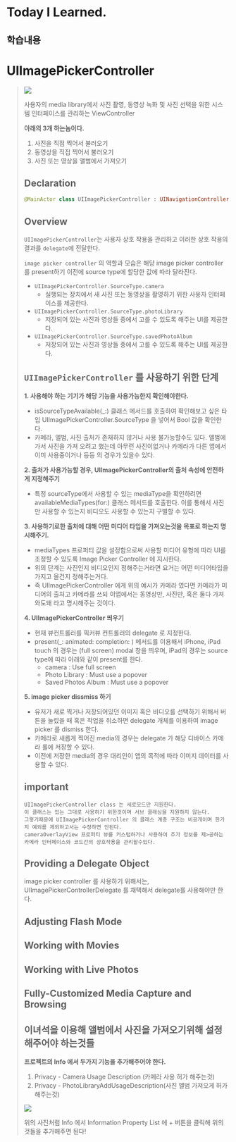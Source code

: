 # Today I Learned.

## 학습내용
# UIImagePickerController
> 
>![](https://i.imgur.com/A24IEQi.png)
>
>사용자의 media library에서 사진 촬영, 동영상 녹화 및 사진 선택을 위한 시스템 인터페이스를 관리하는 ViewController
>
>**아래의 3개 하는놈이다.**
>1. 사진을 직접 찍어서 불러오기
>2. 동영상을 직접 찍어서 불러오기
>3. 사진 또는 영상을 앨범에서 가져오기
>
>## Declaration
>```swift
>@MainActor class UIImagePickerController : UINavigationController
>```
> 
>## Overview
>`UIImagePickerController`는 사용자 상호 작용을 관리하고 이러한 상호 작용의 결과를 `delegate`에 전달한다.
>
> `image picker controller` 의 역할과 모습은 해당 image picker controller를 present하기 이전에 source type에 할당한 값에 따라 달라진다.
> 
>- `UIImagePickerController.SourceType.camera`
>   - 실행되는 장치에서 새 사진 또는 동영상을 촬영하기 위한 사용자 인터페이스를 제공한다.
>- `UIImagePickerController.SourceType.photoLibrary`
>   - 저장되어 있는 사진과 영상들 중에서 고를 수 있도록 해주는 UI를 제공한다.
>- `UIImagePickerController.SourceType.savedPhotoAlbum`
>   - 저장되어 있는 사진과 영상들 중에서 고를 수 있도록 해주는 UI를 제공한다.
>   
>## `UIImagePickerController` 를 사용하기 위한 단계
>
>**1. 사용해야 하는 기기가 해당 기능을 사용가능한지 확인해야한다.**
>
>- isSourceTypeAvailable(_:) 클래스 메서드를 호출하여 확인해보고 싶은 타입 UIImagePickerController.SourceType 을 넣어서 Bool 값을 확인한다.
> - 카메라, 앨범, 사진 출처가 존재하지 않거나 사용 불가능할수도 있다.
>   앨범에 가서 사진을 가져 오려고 했는데 아무런 사진이없거나 카메라가 다른 앱에서 이미 사용중이거나 등등 의 경우가 있을수 있다.
> 
>**2. 출처가 사용가능할 경우, UIImagePickerController의 출처 속성에 안전하게 지정해주기**
>- 특정 sourceType에서 사용할 수 있는 mediaType을 확인하려면 availableMediaTypes(for:) 클래스 메서드를 호출한다.
> 이를 통해서 사진만 사용할 수 있는지 비디오도 사용할 수 있는지 구별할 수 있다.
> 
>**3. 사용하기로한 출처에 대해 어떤 미디어 타입을 가져오는것을 목표로 하는지 명시해주기.**
>- mediaTypes 프로퍼티 값을 설정함으로써 사용할 미디어 유형에 따라 UI를 조정할 수 있도록 Image Picker Controller 에 지시한다.
>- 위의 단계는 사진인지 비디오인지 정해주는거라면 요거는 어떤 미디어타입을 가지고 올건지 정해주는거다.
>- 즉 UIImagePickerController 에게 위의 예시가 카메라 였다면 카메라가 미디어의 출처고 카메라를 쓰되 이앱에서는 동영상만, 사진만, 혹은 둘다 가져와도돼 라고 명시해주는 것이다.
>
>**4. UIImagePickerController 띄우기**
>- 현재 뷰컨트롤러를 픽커뷰 컨트롤러의 delegate 로 지정한다.
>- present(_: animated: completion: ) 메서드를 이용해서 iPhone, iPad touch 의 경우는 (full screen) modal 창을 띄우며, iPad의 경우는 source type에 따라 아래와 같이 present를 한다.
>   - camera : Use full screen
>   - Photo Library : Must use a popover
>   - Saved Photos Album : Must use a popover
>
>**5. image picker dissmiss 하기**
>- 유저가 새로 찍거나 저장되어있던 이미지 혹은 비디오를 선택하기 위해서 버튼을 눌렀을 때 혹은 작업을 취소하면 delegate 개체를 이용하여 image picker 를 dismiss 한다.
>- 카메라로 새롭게 찍어진 media의 경우는 delegate 가 해당 디바이스 카메라 롤에 저장할 수 있다. 
>- 이전에 저장한 media의 경우 대리인이 앱의 목적에 따라 이미지 데이터를 사용할 수 있다.
>
>## important
>```
>UIImagePickerController class 는 세로모드만 지원한다.
>이 클래스는 있는 그대로 사용하기 위한것이며 서브 클래싱을 지원하지 않는다.
>그렇기때문에 UIImagePickerController 의 클래스 계층 구조는 비공개이며 한가지 예외를 제외하고서는 수정하면 안된다.
>cameraOverlayView 프로퍼티 뷰를 커스텀하거나 사용하여 추가 정보를 제>공하는 카메라 인터페이스와 코드간의 상호작용을 관리할수있다.
>```
> 
>## Providing a Delegate Object
>
>image picker controller 를 사용하기 위해서는, UIImagePickerControllerDelegate 를 채택해서 delegate를 사용해야만 한다.
>
>## Adjusting Flash Mode
>
>## Working with Movies
>
>## Working with Live Photos
>
>## Fully-Customized Media Capture and Browsing
>
>## 이녀석을 이용해 앨범에서 사진을 가져오기위해 설정해주어야 하는것들
>
>**프로젝트의 Info 에서 두가지 기능을 추가해주어야 한다.**
>1. Privacy - Camera Usage Description (카메라 사용 허가 해주는것)
>2. Privacy - PhotoLibraryAddUsageDescription(사진 앨범 가져오게 허가 해주는것)
>
>![](https://i.imgur.com/jA2Iuti.png)
>
>위의 사진처럼 Info 에서 Information Property List 에 + 버튼을 클릭해 위의것들을 추가해주면 된다!
